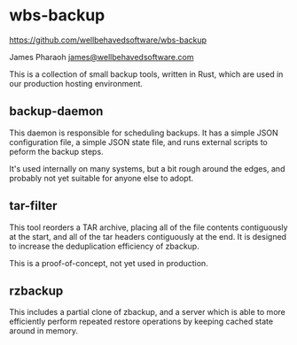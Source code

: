 # wbs-backup

https://github.com/wellbehavedsoftware/wbs-backup

James Pharaoh <james@wellbehavedsoftware.com>

This is a collection of small backup tools, written in Rust, which are used in
our production hosting environment.

## backup-daemon

This daemon is responsible for scheduling backups. It has a simple JSON
configuration file, a simple JSON state file, and runs external scripts to
peform the backup steps.

It's used internally on many systems, but a bit rough around the edges, and
probably not yet suitable for anyone else to adopt.

## tar-filter

This tool reorders a TAR archive, placing all of the file contents contiguously
at the start, and all of the tar headers contiguously at the end. It is designed
to increase the deduplication efficiency of zbackup.

This is a proof-of-concept, not yet used in production.

## rzbackup

This includes a partial clone of zbackup, and a server which is able to more
efficiently perform repeated restore operations by keeping cached state around
in memory.
